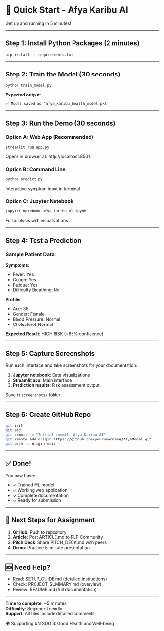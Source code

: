# 🚀 Quick Start - Afya Karibu AI

Get up and running in 5 minutes!

---

## Step 1: Install Python Packages (2 minutes)

```bash
pip install -r requirements.txt
```

---

## Step 2: Train the Model (30 seconds)

```bash
python train_model.py
```

**Expected output**: 
```
✅ Model saved as 'afya_karibu_health_model.pkl'
```

---

## Step 3: Run the Demo (30 seconds)

### Option A: Web App (Recommended)

```bash
streamlit run app.py
```

Opens in browser at: http://localhost:8501

### Option B: Command Line

```bash
python predict.py
```

Interactive symptom input in terminal

### Option C: Jupyter Notebook

```bash
jupyter notebook afya_karibu_ml.ipynb
```

Full analysis with visualizations

---

## Step 4: Test a Prediction

### Sample Patient Data:

**Symptoms:**
- Fever: Yes
- Cough: Yes
- Fatigue: Yes
- Difficulty Breathing: No

**Profile:**
- Age: 35
- Gender: Female
- Blood Pressure: Normal
- Cholesterol: Normal

**Expected Result**: HIGH RISK (~85% confidence)

---

## Step 5: Capture Screenshots

Run each interface and take screenshots for your documentation:

1. **Jupyter notebook**: Data visualizations
2. **Streamlit app**: Main interface
3. **Prediction results**: Risk assessment output

Save in `screenshots/` folder

---

## Step 6: Create GitHub Repo

```bash
git init
git add .
git commit -m "Initial commit: Afya Karibu AI"
git remote add origin https://github.com/yourusername/AfyaModel.git
git push -u origin main
```

---

## ✅ Done!

You now have:
- ✓ Trained ML model
- ✓ Working web application
- ✓ Complete documentation
- ✓ Ready for submission

---

## 📝 Next Steps for Assignment

1. **GitHub**: Push to repository
2. **Article**: Post ARTICLE.md to PLP Community
3. **Pitch Deck**: Share PITCH_DECK.md with peers
4. **Demo**: Practice 5-minute presentation

---

## 🆘 Need Help?

- Read: SETUP_GUIDE.md (detailed instructions)
- Check: PROJECT_SUMMARY.md (overview)
- Review: README.md (full documentation)

---

**Time to complete**: ~5 minutes  
**Difficulty**: Beginner-friendly  
**Support**: All files include detailed comments

🌍 Supporting UN SDG 3: Good Health and Well-being

